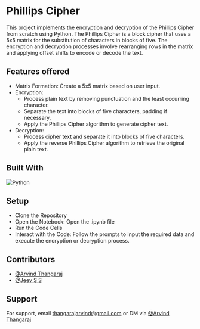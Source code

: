 # Phillips Cipher

This project implements the encryption and decryption of the Phillips Cipher from scratch using Python. The Phillips Cipher is a block cipher that uses a 5x5 matrix for the substitution of characters in blocks of five. The encryption and decryption processes involve rearranging rows in the matrix and applying offset shifts to encode or decode the text.
## Features offered

- Matrix Formation: Create a 5x5 matrix based on user input.
- Encryption:
    - Process plain text by removing punctuation and the least occurring character.
    - Separate the text into blocks of five characters, padding if necessary.
    - Apply the Phillips Cipher algorithm to generate cipher text.
- Decryption:
    - Process cipher text and separate it into blocks of five characters.
    - Apply the reverse Phillips Cipher algorithm to retrieve the original plain text.

## Built With

![Python](https://img.shields.io/badge/python-3670A0?style=for-the-badge&logo=python&logoColor=ffdd54)


## Setup

- Clone the Repository
- Open the Notebook: Open the .ipynb file
- Run the Code Cells
- Interact with the Code: Follow the prompts to input the required data and execute the encryption or decryption process.

## Contributors

- [@Arvind Thangaraj](https://github.com/thangarajarvind)
- [@Jeev S S](https://github.com/hawk354)

## Support

For support, email thangarajarvind@gmail.com or DM via [@Arvind Thangaraj](https://www.linkedin.com/in/arvind-thangaraj/)